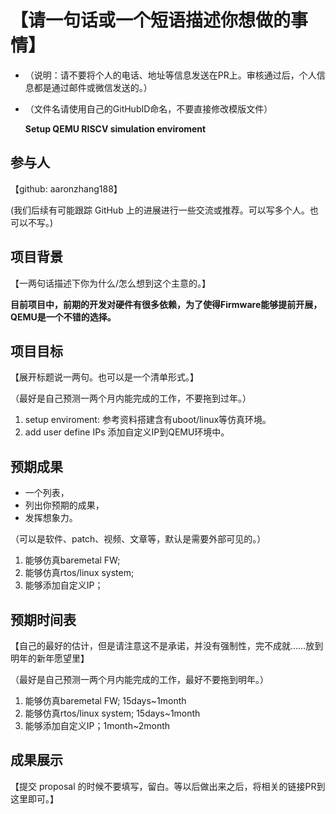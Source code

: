 # 【请一句话或一个短语描述你想做的事情】
* （说明：请不要将个人的电话、地址等信息发送在PR上。审核通过后，个人信息都是通过邮件或微信发送的。）
* （文件名请使用自己的GitHubID命名，不要直接修改模版文件）
  
    **Setup QEMU RISCV simulation enviroment**

## 参与人

【github: aaronzhang188】

(我们后续有可能跟踪 GitHub 上的进展进行一些交流或推荐。可以写多个人。也可以不写。)

## 项目背景

【一两句话描述下你为什么/怎么想到这个主意的。】

**目前项目中，前期的开发对硬件有很多依赖，为了使得Firmware能够提前开展，QEMU是一个不错的选择。**

## 项目目标

【展开标题说一两句。也可以是一个清单形式。】

（最好是自己预测一两个月内能完成的工作，不要拖到过年。）
1. setup enviroment:
   参考资料搭建含有uboot/linux等仿真环境。
2. add user define IPs
   添加自定义IP到QEMU环境中。

## 预期成果

* 一个列表，
* 列出你预期的成果，
* 发挥想象力。

（可以是软件、patch、视频、文章等，默认是需要外部可见的。）
1. 能够仿真baremetal FW;
2. 能够仿真rtos/linux system;
3. 能够添加自定义IP；

## 预期时间表

【自己的最好的估计，但是请注意这不是承诺，并没有强制性，完不成就……放到明年的新年愿望里】

（最好是自己预测一两个月内能完成的工作，最好不要拖到明年。）
1. 能够仿真baremetal FW; 15days~1month
2. 能够仿真rtos/linux system; 15days~1month
3. 能够添加自定义IP；1month~2month

## 成果展示

【提交 proposal 的时候不要填写，留白。等以后做出来之后，将相关的链接PR到这里即可。】
